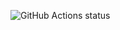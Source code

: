 ![GitHub Actions status](https://github.com/kazu-yamamoto/wai-app-file-cgi/workflows/Haskell%20CI/badge.svg)
